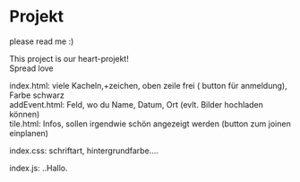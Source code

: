 # Projekt
please read me :)

This project is our heart-projekt!<br />
Spread love


index.html: viele Kacheln,+zeichen, oben zeile frei ( button für anmeldung), Farbe schwarz <br />
addEvent.html: Feld, wo du Name, Datum, Ort (evlt. Bilder hochladen können)<br />
tile.html: Infos, sollen irgendwie schön angezeigt werden (button zum joinen einplanen)<br />

index.css: schriftart, hintergrundfarbe....<br />

index.js: ..Hallo.<br />

